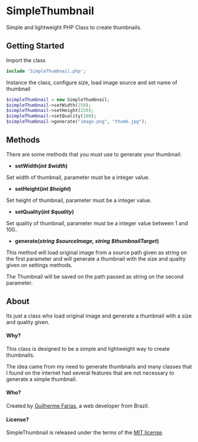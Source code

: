 # SimpleThumbnail

Simple and lightweight PHP Class to create thumbnails.

## Getting Started

Import the class

```php
include 'SimpleThumbnail.php';
```

Instance the class, configure size, load image source and set name of thumbnail

```php
$simpleThumbnail = new SimpleThumbnail;
$simpleThumbnail->setWidth(250);
$simpleThumbnail->setHeight(250);
$simpleThumbnail->setQuality(100);
$simpleThumbnail->generate("image.png", "thumb.jpg");
```

## Methods

There are some methods that you must use to generate your thumbnail:

* **setWidth(_int $width_)**

Set width of thumbnail, parameter must be a integer value.

* **setHeight(_int $height_)**

Set height of thumbnail, parameter must be a integer value.

* **setQuality(_int $quality_)**

Set quality of thumbnail, parameter must be a integer value between 1 and 100..

* **generate(_string $sourceImage, string $thumbnailTarget_)**

This method will load original image from a source path given as string on the first parameter and will generate a thumbnail with the size and quality given on settings methods.

The Thumbnail will be saved on the path passed as string on the second parameter.


## About

Its just a class who load original image and generate a thumbnail with a size and quality given.

#### Why?

This class is designed to be a simple and lightweight way to create thumbnails.

The idea came from my need to generate thumbnails and many classes that I found on the internet had several features that are not necessary to generate a simple thumbnail.

#### Who?
Created by [Guilherme Farias](http://guilhermefarias.com.br/), a web developer from Brazil.

#### License?
SimpleThumbnail is released under the terms of the [MIT license](https://github.com/guilhermefarias/SimpleThumbnail/blob/master/MIT-LICENSE).
